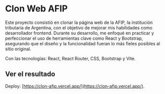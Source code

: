 # Clon Web AFIP

Este proyecto consistió en clonar la página web de la AFIP, la institución tributaria de Argentina, con el objetivo de mejorar mis habilidades como desarrollador frontend. Durante su desarrollo, me enfoqué en practicar y perfeccionar el uso de herramientas clave como React y Bootstrap, asegurando que el diseño y la funcionalidad fueran lo más fieles posibles al sitio original.

Con las tecnologías: React, React Router, CSS, Bootstrap y Vite.

## Ver el resultado

Deploy: [https://clon-afip.vercel.app/](https://clon-afip.vercel.app/).
